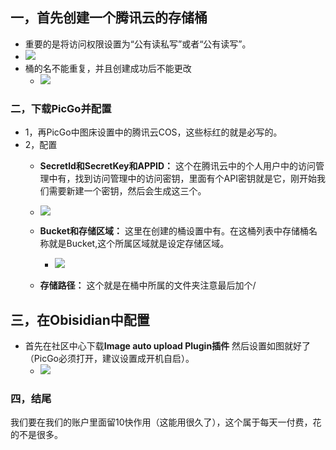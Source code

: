 ## 一，首先创建一个腾讯云的存储桶
- 重要的是将访问权限设置为“公有读私写”或者“公有读写”。
- ![](https://tuceng-1312762148.cos.ap-nanjing.myqcloud.com/Obsidian/%E8%85%BE%E8%AE%AF%E4%BA%91%E5%9B%BE%E5%BA%8A1.png)
- 桶的名不能重复，并且创建成功后不能更改
	- ![](https://tuceng-1312762148.cos.ap-nanjing.myqcloud.com/Obsidian/%E8%85%BE%E8%AE%AF%E4%BA%912.png)


### 二，下载PicGo并配置
- 1，再PicGo中图床设置中的腾讯云COS，这些标红的就是必写的。
- 2，配置
	- **Secretld和SecretKey和APPID：** 这个在腾讯云中的个人用户中的访问管理中有，找到访问管理中的访问密钥，里面有个API密钥就是它，刚开始我们需要新建一个密钥，然后会生成这三个。
	- ![](https://tuceng-1312762148.cos.ap-nanjing.myqcloud.com/Obsidian/%E8%85%BE%E8%AE%AF%E4%BA%915.png)

	- **Bucket和存储区域：** 这里在创建的桶设置中有。在这桶列表中存储桶名称就是Bucket,这个所属区域就是设定存储区域。
		- ![](https://tuceng-1312762148.cos.ap-nanjing.myqcloud.com/Obsidian/%E8%85%BE%E8%AE%AF%E4%BA%91%E5%9B%BE%E5%BA%8A6.png)
	- **存储路径：** 这个就是在桶中所属的文件夹注意最后加个/
## 三，在Obisidian中配置
- 首先在社区中心下载**Image auto upload Plugin插件** 然后设置如图就好了（PicGo必须打开，建议设置成开机自启）。
	- ![](https://tuceng-1312762148.cos.ap-nanjing.myqcloud.com/Obsidian/%E8%85%BE%E8%AE%AF%E4%BA%91%E5%9B%BE%E5%BA%8A7.png)
### 四，结尾
我们要在我们的账户里面留10快作用（这能用很久了），这个属于每天一付费，花的不是很多。